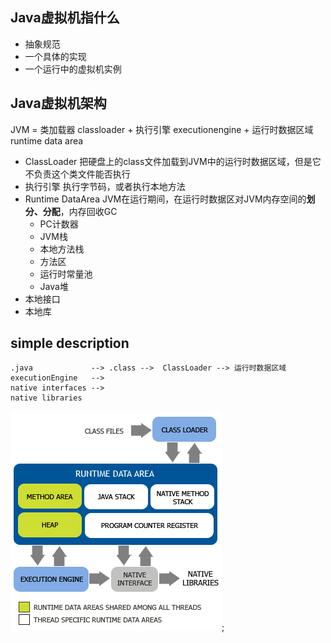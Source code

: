 ## Java虚拟机指什么
* 抽象规范
* 一个具体的实现
* 一个运行中的虚拟机实例

## Java虚拟机架构

JVM = 类加载器 classloader + 执行引擎 executionengine + 运行时数据区域 runtime data area

* ClassLoader 把硬盘上的class文件加载到JVM中的运行时数据区域，但是它不负责这个类文件能否执行
* 执行引擎 执行字节码，或者执行本地方法
* Runtime DataArea JVM在运行期间，在运行时数据区对JVM内存空间的**划分、分配**，内存回收GC
	- PC计数器
	- JVM栈
	- 本地方法栈
	- 方法区
	- 运行时常量池
	- Java堆
* 本地接口
* 本地库	

## simple description

```
.java             --> .class -->  ClassLoader --> 运行时数据区域
executionEngine   -->
native interfaces --> 
native libraries	
```

![java-jvm](./img/java-jvm.png);


